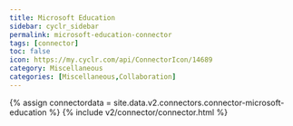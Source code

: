 ```yaml
---
title: Microsoft Education
sidebar: cyclr_sidebar
permalink: microsoft-education-connector
tags: [connector]
toc: false
icon: https://my.cyclr.com/api/ConnectorIcon/14689
category: Miscellaneous
categories: [Miscellaneous,Collaboration]
---
```

{% assign connectordata = site.data.v2.connectors.connector-microsoft-education %}
{% include v2/connector/connector.html %}	